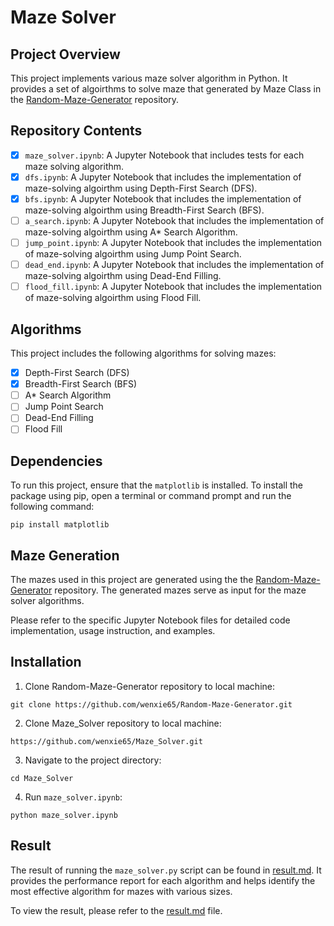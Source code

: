 # Maze Solver

## Project Overview
This project implements various maze solver algorithm in Python. It provides a set of algoirthms to solve maze that generated by Maze Class in the [Random-Maze-Generator](https://github.com/wenxie65/Random-Maze-Generator) repository.

## Repository Contents
- [x] `maze_solver.ipynb`: A Jupyter Notebook that includes tests for each maze solving algorithm.
- [x] `dfs.ipynb`: A Jupyter Notebook that includes the implementation of maze-solving algoirthm using Depth-First Search (DFS).
- [x] `bfs.ipynb`: A Jupyter Notebook that includes the implementation of maze-solving algoirthm using Breadth-First Search (BFS).
- [ ] `a_search.ipynb`: A Jupyter Notebook that includes the implementation of maze-solving algoirthm using A* Search Algorithm.
- [ ] `jump_point.ipynb`: A Jupyter Notebook that includes the implementation of maze-solving algoirthm using Jump Point Search.
- [ ] `dead_end.ipynb`: A Jupyter Notebook that includes the implementation of maze-solving algoirthm using Dead-End Filling.
- [ ] `flood_fill.ipynb`: A Jupyter Notebook that includes the implementation of maze-solving algoirthm using Flood Fill.

## Algorithms
This project includes the following algorithms for solving mazes:
- [x] Depth-First Search (DFS)
- [x] Breadth-First Search (BFS)
- [ ] A* Search Algorithm
- [ ] Jump Point Search
- [ ] Dead-End Filling
- [ ] Flood Fill

## Dependencies
To run this project, ensure that the `matplotlib` is installed.
To install the package using pip, open a terminal or command prompt and run the following command:
```shell
pip install matplotlib 
```

## Maze Generation
The mazes used in this project are generated using the the [Random-Maze-Generator](https://github.com/wenxie65/Random-Maze-Generator) repository. The generated mazes serve as input for the maze solver algorithms.

Please refer to the specific Jupyter Notebook files for detailed code implementation, usage instruction, and examples.

## Installation
1. Clone Random-Maze-Generator repository to local machine:
```shell
git clone https://github.com/wenxie65/Random-Maze-Generator.git
```
2. Clone Maze_Solver repository to local machine:
```shell
https://github.com/wenxie65/Maze_Solver.git
```
3. Navigate to the project directory:
```shell
cd Maze_Solver
```
4. Run `maze_solver.ipynb`:
```shell
python maze_solver.ipynb
```

## Result
The result of running the `maze_solver.py` script can be found in [result.md](result.md). It provides the performance report for each algorithm and helps identify the most effective algorithm for mazes with various sizes.

To view the result, please refer to the [result.md](result.md) file.

